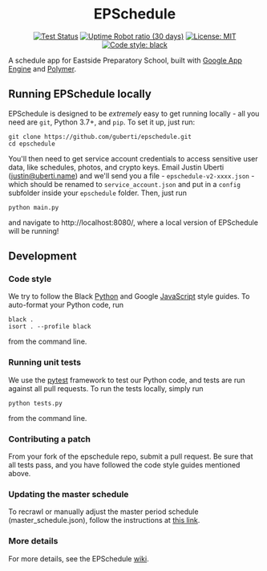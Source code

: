 <h1 align="center">EPSchedule</h2>

<p align="center">
<a href="https://github.com/guberti/epschedule/actions"><img alt="Test Status" src="https://github.com/guberti/epschedule/workflows/tests/badge.svg?branch=master"></a>
<a href="https://stats.uptimerobot.com/6m9K2UoPpz"><img alt="Uptime Robot ratio (30 days)" src="https://img.shields.io/uptimerobot/ratio/m783284473-f52bd1a250d8d4f68453f24d"></a>
<a href="https://github.com/guberti/epschedule/blob/master/LICENSE"><img alt="License: MIT" src="https://img.shields.io/badge/License-MIT-yellow.svg"></a>
<a href="https://github.com/psf/black"><img alt="Code style: black" src="https://img.shields.io/badge/code%20style-black-000000.svg"></a>
</p>

A schedule app for Eastside Preparatory School, built with [Google App Engine](https://cloud.google.com/appengine) and [Polymer](https://polymer-project.org).

## Running EPSchedule locally

EPSchedule is designed to be *extremely* easy to get running locally - all you need are `git`, Python 3.7+, and `pip`. To set it up, just run:

```
git clone https://github.com/guberti/epschedule.git
cd epschedule

```

You'll then need to get service account credentials to access sensitive user data, like schedules, photos, and crypto keys. Email Justin Uberti (justin@uberti.name) and we'll send you a file - `epschedule-v2-xxxx.json` - which should be renamed to `service_account.json` and put in a `config` subfolder inside your `epschedule` folder. Then, just run


```python main.py```

and navigate to http://localhost:8080/, where a local version of EPSchedule will be running!

## Development

### Code style
We try to follow the Black [Python](https://black.readthedocs.io/en/stable/the_black_code_style/current_style.html) and Google [JavaScript](https://google.github.io/styleguide/javascriptguide.xml) style guides. To auto-format your Python code, run

```
black .
isort . --profile black
```

from the command line.

### Running unit tests
We use the [pytest](https://docs.pytest.org/en/stable/index.html) framework to test our Python code, and tests are run against all pull requests. To run the tests locally, simply run 

```python tests.py```


from the command line.

### Contributing a patch
From your fork of the epschedule repo, submit a pull request. Be sure that all tests pass, and you have followed the code style guides mentioned above.

### Updating the master schedule
To recrawl or manually adjust the master period schedule (master_schedule.json), follow the instructions at [this link](https://github.com/guberti/epschedule/wiki/How-to-Crawl-schedules).

### More details
For more details, see the EPSchedule [wiki](https://github.com/guberti/epschedule/wiki).
